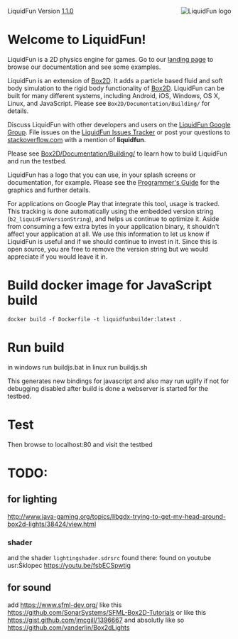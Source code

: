 <img src="liquidfun/Box2D/Documentation/Programmers-Guide/html/liquidfun-logo-square-small.png"
alt="LiquidFun logo" style="float:right;" />

LiquidFun Version [1.1.0][]

# Welcome to LiquidFun!

LiquidFun is a 2D physics engine for games.  Go to our
[landing page][] to browse our documentation and see some examples.

LiquidFun is an extension of [Box2D][]. It adds a particle based fluid and soft
body simulation to the rigid body functionality of [Box2D][]. LiquidFun can be
built for many different systems, including Android, iOS, Windows, OS X, Linux,
and JavaScript. Please see `Box2D/Documentation/Building/` for details.

Discuss LiquidFun with other developers and users on the
[LiquidFun Google Group][]. File issues on the [LiquidFun Issues Tracker][]
or post your questions to [stackoverflow.com][] with a mention of
**liquidfun**.

Please see [Box2D/Documentation/Building/][] to learn how to build LiquidFun and
run the testbed.

LiquidFun has a logo that you can use, in your splash screens or documentation,
for example. Please see the [Programmer's Guide][] for the graphics and further
details.

For applications on Google Play that integrate this tool, usage is tracked.
This tracking is done automatically using the embedded version string
(`b2_liquidFunVersionString`), and helps us continue to optimize it. Aside from
consuming a few extra bytes in your application binary, it shouldn't affect
your application at all. We use this information to let us know if LiquidFun
is useful and if we should continue to invest in it. Since this is open
source, you are free to remove the version string but we would appreciate if
you would leave it in.

  [LiquidFun Google Group]: https://groups.google.com/forum/#!forum/liquidfun
  [LiquidFun Issues Tracker]: http://github.com/google/liquidfun/issues
  [stackoverflow.com]: http://www.stackoverflow.com
  [landing page]: http://google.github.io/liquidfun
  [1.1.0]: http://google.github.io/liquidfun/ReleaseNotes.html
  [Box2D]: http://box2d.org
  [Box2D/Documentation/Building/]: http://google.github.io/liquidfun/Building.html
  [Programmer's Guide]: http://google.github.io/liquidfun/Programmers-Guide.html


# Build docker image for JavaScript build
```
docker build -f Dockerfile -t liquidfunbuilder:latest . 
```

# Run build
in windows run buildjs.bat
in linux run buildjs.sh 

This generates new bindings for javascript and also may run uglify if not for debugging disabled
after build is done a webserver is started for the testbed.

# Test
Then browse to localhost:80 and visit the testbed 

# TODO:
## for lighting
http://www.java-gaming.org/topics/libgdx-trying-to-get-my-head-around-box2d-lights/38424/view.html
### shader
and the shader ```lightingshader.sdrsrc``` found there: 
found on youtube usr:Šklopec https://youtu.be/fsbECSpwtig

## for sound
add https://www.sfml-dev.org/
like this https://github.com/SonarSystems/SFML-Box2D-Tutorials or like this https://gist.github.com/jmcgill/1396667
and absolutly like so https://github.com/vanderlin/Box2dLights
